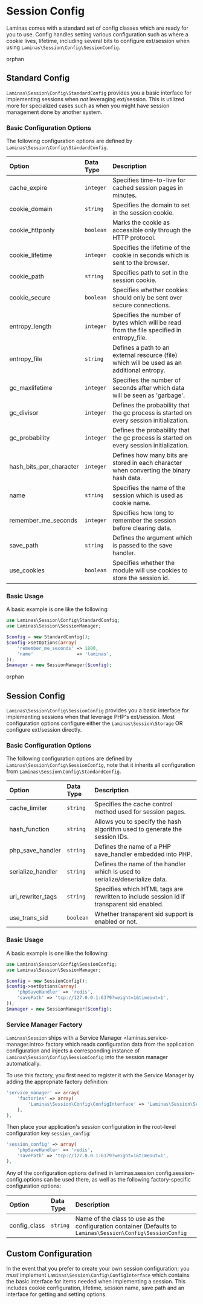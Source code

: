 # Session Config

Laminas comes with a standard set of config classes which are ready for you to use. Config
handles setting various configuration such as where a cookie lives, lifetime, including several bits
to configure ext/session when using `Laminas\Session\Config\SessionConfig`.

orphan  

## Standard Config

`Laminas\Session\Config\StandardConfig` provides you a basic interface for implementing sessions when
*not* leveraging ext/session. This is utilized more for specialized cases such as when you might
have session management done by another system.

### Basic Configuration Options

The following configuration options are defined by `Laminas\Session\Config\StandardConfig`.

<table>
<colgroup>
<col width="19%" />
<col width="10%" />
<col width="70%" />
</colgroup>
<thead>
<tr class="header">
<th align="left">Option</th>
<th align="left">Data Type</th>
<th align="left">Description</th>
</tr>
</thead>
<tbody>
<tr class="odd">
<td align="left">cache_expire</td>
<td align="left"><code>integer</code></td>
<td align="left">Specifies time-to-live for cached session pages in minutes.</td>
</tr>
<tr class="even">
<td align="left">cookie_domain</td>
<td align="left"><code>string</code></td>
<td align="left">Specifies the domain to set in the session cookie.</td>
</tr>
<tr class="odd">
<td align="left">cookie_httponly</td>
<td align="left"><code>boolean</code></td>
<td align="left">Marks the cookie as accessible only through the HTTP protocol.</td>
</tr>
<tr class="even">
<td align="left">cookie_lifetime</td>
<td align="left"><code>integer</code></td>
<td align="left">Specifies the lifetime of the cookie in seconds which is sent to the browser.</td>
</tr>
<tr class="odd">
<td align="left">cookie_path</td>
<td align="left"><code>string</code></td>
<td align="left">Specifies path to set in the session cookie.</td>
</tr>
<tr class="even">
<td align="left">cookie_secure</td>
<td align="left"><code>boolean</code></td>
<td align="left">Specifies whether cookies should only be sent over secure connections.</td>
</tr>
<tr class="odd">
<td align="left">entropy_length</td>
<td align="left"><code>integer</code></td>
<td align="left">Specifies the number of bytes which will be read from the file specified in
entropy_file.</td>
</tr>
<tr class="even">
<td align="left">entropy_file</td>
<td align="left"><code>string</code></td>
<td align="left">Defines a path to an external resource (file) which will be used as an additional
entropy.</td>
</tr>
<tr class="odd">
<td align="left">gc_maxlifetime</td>
<td align="left"><code>integer</code></td>
<td align="left">Specifies the number of seconds after which data will be seen as 'garbage'.</td>
</tr>
<tr class="even">
<td align="left">gc_divisor</td>
<td align="left"><code>integer</code></td>
<td align="left">Defines the probability that the gc process is started on every session
initialization.</td>
</tr>
<tr class="odd">
<td align="left">gc_probability</td>
<td align="left"><code>integer</code></td>
<td align="left">Defines the probability that the gc process is started on every session
initialization.</td>
</tr>
<tr class="even">
<td align="left">hash_bits_per_character</td>
<td align="left"><code>integer</code></td>
<td align="left">Defines how many bits are stored in each character when converting the binary hash
data.</td>
</tr>
<tr class="odd">
<td align="left">name</td>
<td align="left"><code>string</code></td>
<td align="left">Specifies the name of the session which is used as cookie name.</td>
</tr>
<tr class="even">
<td align="left">remember_me_seconds</td>
<td align="left"><code>integer</code></td>
<td align="left">Specifies how long to remember the session before clearing data.</td>
</tr>
<tr class="odd">
<td align="left">save_path</td>
<td align="left"><code>string</code></td>
<td align="left">Defines the argument which is passed to the save handler.</td>
</tr>
<tr class="even">
<td align="left">use_cookies</td>
<td align="left"><code>boolean</code></td>
<td align="left">Specifies whether the module will use cookies to store the session id.</td>
</tr>
</tbody>
</table>

### Basic Usage

A basic example is one like the following:

```php
use Laminas\Session\Config\StandardConfig;
use Laminas\Session\SessionManager;

$config = new StandardConfig();
$config->setOptions(array(
    'remember_me_seconds' => 1800,
    'name'                => 'laminas',
));
$manager = new SessionManager($config);
```

orphan  

## Session Config

`Laminas\Session\Config\SessionConfig` provides you a basic interface for implementing sessions when
that leverage PHP's ext/session. Most configuration options configure either the
`Laminas\Session\Storage` OR configure ext/session directly.

### Basic Configuration Options

The following configuration options are defined by `Laminas\Session\Config\SessionConfig`, note that it
inherits all configuration from `Laminas\Session\Config\StandardConfig`.

<table>
<colgroup>
<col width="19%" />
<col width="10%" />
<col width="70%" />
</colgroup>
<thead>
<tr class="header">
<th align="left">Option</th>
<th align="left">Data Type</th>
<th align="left">Description</th>
</tr>
</thead>
<tbody>
<tr class="odd">
<td align="left">cache_limiter</td>
<td align="left"><code>string</code></td>
<td align="left">Specifies the cache control method used for session pages.</td>
</tr>
<tr class="even">
<td align="left">hash_function</td>
<td align="left"><code>string</code></td>
<td align="left">Allows you to specify the hash algorithm used to generate the session IDs.</td>
</tr>
<tr class="odd">
<td align="left">php_save_handler</td>
<td align="left"><code>string</code></td>
<td align="left">Defines the name of a PHP save_handler embedded into PHP.</td>
</tr>
<tr class="even">
<td align="left">serialize_handler</td>
<td align="left"><code>string</code></td>
<td align="left">Defines the name of the handler which is used to serialize/deserialize data.</td>
</tr>
<tr class="odd">
<td align="left">url_rewriter_tags</td>
<td align="left"><code>string</code></td>
<td align="left">Specifies which HTML tags are rewritten to include session id if transparent sid
enabled.</td>
</tr>
<tr class="even">
<td align="left">use_trans_sid</td>
<td align="left"><code>boolean</code></td>
<td align="left">Whether transparent sid support is enabled or not.</td>
</tr>
</tbody>
</table>

### Basic Usage

A basic example is one like the following:

```php
use Laminas\Session\Config\SessionConfig;
use Laminas\Session\SessionManager;

$config = new SessionConfig();
$config->setOptions(array(
    'phpSaveHandler' => 'redis',
    'savePath' => 'tcp://127.0.0.1:6379?weight=1&timeout=1',
));
$manager = new SessionManager($config);
```

### Service Manager Factory

`Laminas\Session` ships with a Service Manager &lt;laminas.service-manager.intro&gt; factory which reads
configuration data from the application configuration and injects a corresponding instance of
`Laminas\Session\Config\SessionConfig` into the session manager automatically.

To use this factory, you first need to register it with the Service Manager by adding the
appropriate factory definition:

```php
'service_manager' => array(
    'factories' => array(
        'Laminas\Session\Config\ConfigInterface' => 'Laminas\Session\Service\SessionConfigFactory',
    ),
),
```

Then place your application's session configuration in the root-level configuration key
`session_config`:

```php
'session_config' => array(
    'phpSaveHandler' => 'redis',
    'savePath' => 'tcp://127.0.0.1:6379?weight=1&timeout=1',
),
```

Any of the configuration options defined in laminas.session.config.session-config.options can be used
there, as well as the following factory-specific configuration options:

<table>
<colgroup>
<col width="19%" />
<col width="10%" />
<col width="70%" />
</colgroup>
<thead>
<tr class="header">
<th align="left">Option</th>
<th align="left">Data Type</th>
<th align="left">Description</th>
</tr>
</thead>
<tbody>
<tr class="odd">
<td align="left">config_class</td>
<td align="left"><code>string</code></td>
<td align="left">Name of the class to use as the configuration container (Defaults to
<code>Laminas\Session\Config\SessionConfig</code></td>
</tr>
</tbody>
</table>

## Custom Configuration

In the event that you prefer to create your own session configuration; you *must* implement
`Laminas\Session\Config\ConfigInterface` which contains the basic interface for items needed when
implementing a session. This includes cookie configuration, lifetime, session name, save path and an
interface for getting and setting options.
